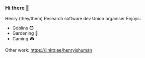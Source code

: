 ### Hi there 👋
Henry (they/them)
Research software dev
Union organiser
Enjoys:
- Goblins 😈
- Gardening 🌱
- Gaming 🎮

Other work: https://linktr.ee/henryishuman

<!--
**henryishuman/henryishuman** is a ✨ _special_ ✨ repository because its `README.md` (this file) appears on your GitHub profile.

Here are some ideas to get you started:

- 🔭 I’m currently working on ...
- 🌱 I’m currently learning ...
- 👯 I’m looking to collaborate on ...
- 🤔 I’m looking for help with ...
- 💬 Ask me about ...
- 📫 How to reach me: ...
- 😄 Pronouns: ...
- ⚡ Fun fact: ...
-->
